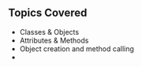 ## Topics Covered
- Classes & Objects  
- Attributes & Methods  
- Object creation and method calling
- 

